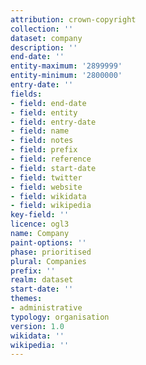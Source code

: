 ```yaml
---
attribution: crown-copyright
collection: ''
dataset: company
description: ''
end-date: ''
entity-maximum: '2899999'
entity-minimum: '2800000'
entry-date: ''
fields:
- field: end-date
- field: entity
- field: entry-date
- field: name
- field: notes
- field: prefix
- field: reference
- field: start-date
- field: twitter
- field: website
- field: wikidata
- field: wikipedia
key-field: ''
licence: ogl3
name: Company
paint-options: ''
phase: prioritised
plural: Companies
prefix: ''
realm: dataset
start-date: ''
themes:
- administrative
typology: organisation
version: 1.0
wikidata: ''
wikipedia: ''
---
```

